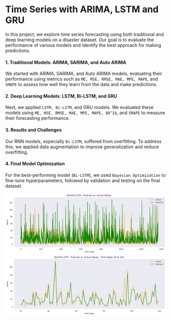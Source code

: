 # Time Series with ARIMA, LSTM and GRU

In this project, we explore time series forecasting using both traditional and deep learning models on a disaster dataset. Our goal is to evaluate the performance of various models and identify the best approach for making predictions.

#### 1. Traditional Models: ARIMA, SARIMA, and Auto ARIMA

We started with ARIMA, SARIMA, and Auto ARIMA models, evaluating their performance using metrics such as `ME, MSE, RMSE, MAE, MPE, MAPE`, and `SMAPE` to assess how well they learn from the data and make predictions.

#### 2. Deep Learning Models: LSTM, Bi-LSTM, and GRU

Next, we applied `LSTM, Bi-LSTM`, and GRU models. We evaluated these models using `ME, MSE, RMSE, MAE, MPE, MAPE, $R^2$`, and `SMAPE` to measure their forecasting performance.

#### 3. Results and Challenges

Our RNN models, especially `Bi-LSTM`, suffered from overfitting. To address this, we applied data augmentation to improve generalization and reduce overfitting.

#### 4. Final Model Optimization

For the best-performing model (`Bi-LSTM`), we used `Bayesian Optimization` to fine-tune hyperparameters, followed by validation and testing on the final dataset.

![](images/best_bilstm.png)
![](images/best_bilstm_zoomed.png)
